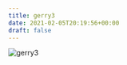 ```yaml
---
title: gerry3
date: 2021-02-05T20:19:56+00:00
draft: false
---
```


![gerry3](/images/1980%20ca.jpg)

